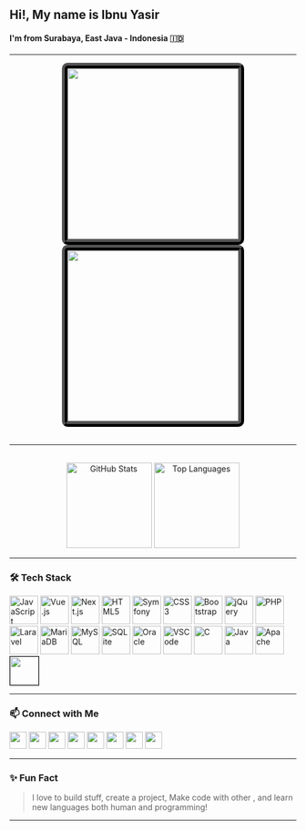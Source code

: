 <h2 align="left">Hi!, My name is Ibnu Yasir</h2>
<h4 align="left">I'm from Surabaya, East Java - Indonesia 🇮🇩</h4>

---
<div align="center">
  <img src="https://media0.giphy.com/media/v1.Y2lkPTc5MGI3NjExa2ZxM3BpeGdseTllMWtsOTc5MzcwYmxtd3d3a3Jtanh3OWYzZWlkaCZlcD12MV9pbnRlcm5hbF9naWZfYnlfaWQmY3Q9Zw/l2QDRkQtiuugmBHQ4/giphy.gif" style="border: ridge 10px black; width: 300px; height: auto; border-radius: 10px;" />
  <img src="https://upload.wikimedia.org/wikipedia/commons/thumb/b/bd/Z80Trojan.gif/640px-Z80Trojan.gif" style="border: ridge 10px black; width: 300px; height: 300px; border-radius: 10px;" />
</div>
<br  />

---

<br />
<div align="center">
<img src="https://github-readme-stats.vercel.app/api?username=ibnuyasir&show_icons=true&count_private=true&theme=dracula&hide_border=false" height="150" alt="GitHub Stats" />
<img src="https://github-readme-stats.vercel.app/api/top-langs?username=ibnuyasir&layout=compact&theme=dracula&hide_border=false" height="150" alt="Top Languages" />
</div>

---

### 🛠️ Tech Stack

<div align="left">
<img src="https://cdn.jsdelivr.net/gh/devicons/devicon/icons/javascript/javascript-original.svg" height="50" alt="JavaScript" />
<img src="https://cdn.jsdelivr.net/gh/devicons/devicon/icons/vuejs/vuejs-original.svg" height="50" alt="Vue.js" />
<img src="https://cdn.jsdelivr.net/gh/devicons/devicon/icons/nextjs/nextjs-original.svg" height="50" alt="Next.js" />
<img src="https://cdn.jsdelivr.net/gh/devicons/devicon/icons/html5/html5-original.svg" height="50" alt="HTML5" />
<img src="https://cdn.jsdelivr.net/gh/devicons/devicon/icons/symfony/symfony-original.svg" height="50" alt="Symfony" />
<img src="https://cdn.jsdelivr.net/gh/devicons/devicon/icons/css3/css3-original.svg" height="50" alt="CSS3" />
<img src="https://cdn.jsdelivr.net/gh/devicons/devicon/icons/bootstrap/bootstrap-original.svg" height="50" alt="Bootstrap" />
<img src="https://cdn.jsdelivr.net/gh/devicons/devicon/icons/jquery/jquery-original.svg" height="50" alt="jQuery" />
<img src="https://cdn.jsdelivr.net/gh/devicons/devicon/icons/php/php-original.svg" height="50" alt="PHP" />
<img src="https://cdn.jsdelivr.net/gh/devicons/devicon/icons/laravel/laravel-original.svg" height="50" alt="Laravel" />
<img src="https://cdn.jsdelivr.net/gh/devicons/devicon/icons/mariadb/mariadb-original.svg" height="50" alt="MariaDB" />
<img src="https://cdn.jsdelivr.net/gh/devicons/devicon/icons/mysql/mysql-original.svg" height="50" alt="MySQL" />
<img src="https://cdn.jsdelivr.net/gh/devicons/devicon/icons/sqlite/sqlite-original.svg" height="50" alt="SQLite" />
<img src="https://cdn.jsdelivr.net/gh/devicons/devicon/icons/oracle/oracle-original.svg" height="50" alt="Oracle" />
<img src="https://cdn.jsdelivr.net/gh/devicons/devicon/icons/vscode/vscode-original.svg" height="50" alt="VSCode" />
<img src="https://cdn.jsdelivr.net/gh/devicons/devicon/icons/c/c-original.svg" height="50" alt="C" />
<img src="https://cdn.jsdelivr.net/gh/devicons/devicon/icons/java/java-original.svg" height="50" alt="Java" />
<img src="https://cdn.jsdelivr.net/gh/devicons/devicon/icons/apache/apache-original.svg" height="50" alt="Apache" />
<img src="https://www.svgrepo.com/show/4774/function-mathematical-symbol.svg" height="50" alt="Math" style="color: #fff; border: solid 1px #000;"/>

</div>

---

### 📫 Connect with Me

<div align="left">
<img src="https://img.shields.io/static/v1?message=Youtube&logo=youtube&label=&color=FF0000&logoColor=white&labelColor=&style=for-the-badge" height="30" />
<img src="https://img.shields.io/static/v1?message=Discord&logo=discord&label=&color=7289DA&logoColor=white&labelColor=&style=for-the-badge" height="30" />
<img src="https://img.shields.io/static/v1?message=Gmail&logo=gmail&label=&color=D14836&logoColor=white&labelColor=&style=for-the-badge" height="30" />
<img src="https://img.shields.io/static/v1?message=LinkedIn&logo=linkedin&label=&color=0077B5&logoColor=white&labelColor=&style=for-the-badge" height="30" />
<img src="https://img.shields.io/static/v1?message=Telegram&logo=telegram&label=&color=2CA5E0&logoColor=white&labelColor=&style=for-the-badge" height="30" />
<img src="https://img.shields.io/static/v1?message=Twitter&logo=twitter&label=&color=1DA1F2&logoColor=white&labelColor=&style=for-the-badge" height="30" />
<img src="https://img.shields.io/static/v1?message=Visual%20Studio%20Marketplace&logo=visualstudio&label=&color=e2165e&logoColor=white&labelColor=&style=for-the-badge" height="30" />
<img src="https://img.shields.io/static/v1?message=dev.to&logo=dev.to&label=&color=0A0A0A&logoColor=white&labelColor=&style=for-the-badge" height="30" />
</div>

---

### ✨ Fun Fact 
> I love to build stuff, create a project, Make code with other , and learn new languages both human and programming!

---
